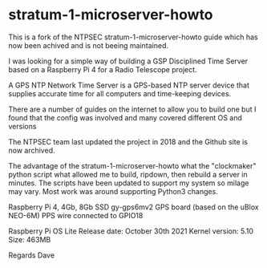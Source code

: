 # stratum-1-microserver-howto

This is a fork of the NTPSEC stratum-1-microserver-howto guide which has now been achived and is not beeing maintained.

I was looking for a simple way of building a GSP Disciplined Time Server based on a Raspberry Pi 4 for a Radio Telescope project.  

A GPS NTP Network Time Server is a GPS-based NTP server device that supplies accurate time for all computers and time-keeping devices.

There are a number of guides on the internet to allow you to build one but I found that the config was involved and many covered different OS and versions

The NTPSEC team last updated the project in 2018 and the Github site is now archived.

The advantage of the stratum-1-microserver-howto what the "clockmaker" python script what allowed me to build, ripdown, then rebuild a server in minutes. The scripts have been updated to support my system so milage may vary.  Most work was around supporting Python3 changes.

Raspberry Pi 4, 4Gb, 8Gb SSD
gy-gps6mv2 GPS board (based on the uBlox NEO-6M)
PPS wire connected to GPIO18

Raspberry Pi OS Lite
Release date: October 30th 2021
Kernel version: 5.10
Size: 463MB

Regards
Dave
